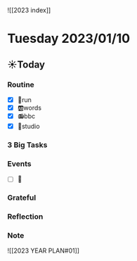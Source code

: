 ![[2023 index]]
# Tuesday 2023/01/10
## ☀Today
### Routine
- [x] 🏃run
- [x] 🆎words
- [x] 📻bbc
- [x] 📘studio
### 3 Big Tasks
### Events
* [ ] 📆
### Grateful
### Reflection
### Note

![[2023 YEAR PLAN#01]]